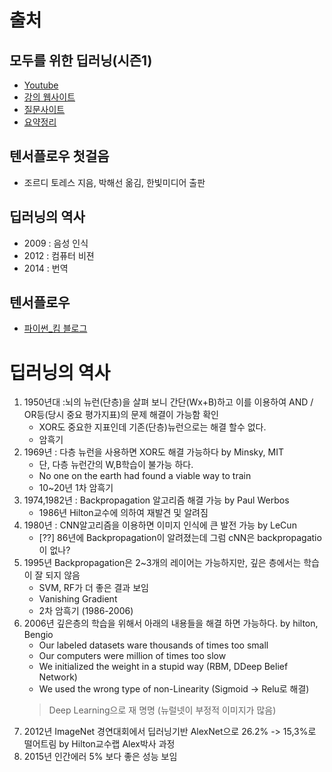 # 출처

## 모두를 위한 딥러닝\(시즌1\)

* [Youtube](https://www.youtube.com/watch?v=BS6O0zOGX4E&list=PLlMkM4tgfjnLSOjrEJN31gZATbcj_MpUm)
* [강의 웹사이트](http://hunkim.github.io/ml/)
* [질문사이트](http://qna.iamprogrammer.io/c/dev/ml)
* [요약정리](http://pythonkim.tistory.com/notice/25)

## 텐서플로우 첫걸음

* 조르디 토레스 지음, 박해선 옮김, 한빛미디어 출판

## 딥러닝의 역사

* 2009 : 음성 인식
* 2012 : 컴퓨터 비젼
* 2014 : 번역 

## 텐서플로우

* [파이썬\_킴 블로그](http://pythonkim.tistory.com/category/%ED%85%90%EC%84%9C%ED%94%8C%EB%A1%9C%EC%9A%B0)

# 딥러닝의 역사

1. 1950년대 :뇌의 뉴런\(단층\)을 살펴 보니 간단\(Wx+B\)하고 이를 이용하여 AND / OR등\(당시 중요 평가지표\)의 문제 해결이 가능함 확인 
   * XOR도 중요한 지표인데 기존\(단층\)뉴런으로는 해결 할수 없다. 
   * 암흑기
2. 1969년 :  다층 뉴런을 사용하면 XOR도 해결 가능하다 by Minsky, MIT
   * 단, 다층 뉴런간의 W,B학습이 불가능 하다. 
   * No one on the earth had found a viable way to train
   * 10~20년 1차 암흑기
3. 1974,1982년 : Backpropagation 알고리즘 해결 가능 by Paul Werbos
   * 1986년 Hilton교수에 의하여 재발견 및 알려짐 
4. 1980년 : CNN알고리즘을 이용하면 이미지 인식에 큰 발전 가능 by LeCun
   * \[??\] 86년에 Backpropagation이 알려졌는데 그럼 cNN은 backpropagatio이 없나?
5. 1995년 Backpropagation은 2~3개의 레이어는 가능하지만, 깊은 층에서는 학습이 잘 되지 않음
   * SVM, RF가 더 좋은 결과 보임 
   * Vanishing Gradient
   * 2차 암흑기 (1986-2006)
6. 2006년 깊은층의 학습을 위해서 아래의 내용들을 해결 하면 가능하다. by hilton, Bengio
   * Our labeled datasets ware thousands of times too small
   * Our computers were million of times too slow
   * We initialized the weight in a stupid way (RBM, DDeep Belief Network)
   * We used the wrong type of non-Linearity (Sigmoid -> Relu로 해결)
   > Deep Learning으로 재 명명 \(뉴럴넷이 부정적 이미지가 많음\)
7. 2012년 ImageNet 경연대회에서 딥러닝기반 AlexNet으로 26.2% -&gt; 15,3%로 떨어트림 by Hilton교수랩 Alex박사 과정 
8. 2015년 인간에러 5% 보다 좋은 성능 보임



